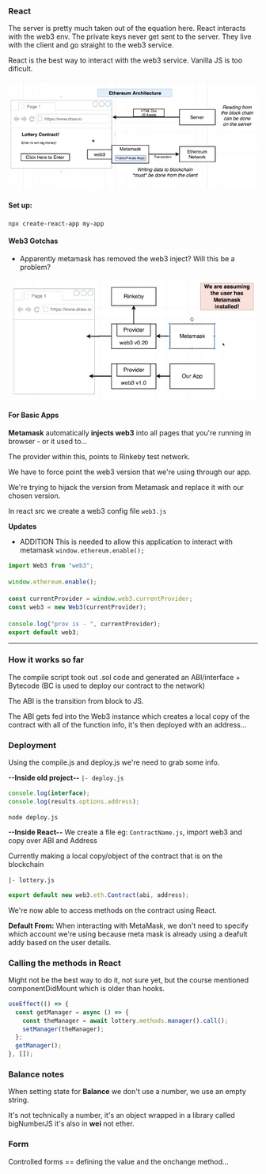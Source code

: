 ### React

The server is pretty much taken out of the equation here. React interacts with the web3 env. The private keys never get sent to the server. They live with the client and go straight to the web3 service.

React is the best way to interact with the web3 service. Vanilla JS is too dificult.

![something](../images/react-web3.png)

#### Set up:

`npx create-react-app my-app`

#### Web3 Gotchas

- Apparently metamask has removed the web3 inject? Will this be a problem?

![something](../images/web3-setup.png)

#### For Basic Apps

**Metamask** automatically **injects web3** into all pages that you're running in browser - or it used to...

The provider within this, points to Rinkeby test network.

We have to force point the web3 version that we're using through our app.

We're trying to hijack the version from Metamask and replace it with our chosen version.

In react src we create a web3 config file `web3.js`

**Updates**

- ADDITION This is needed to allow this application to interact with metamask `window.ethereum.enable();`

```js
import Web3 from "web3";

window.ethereum.enable();

const currentProvider = window.web3.currentProvider;
const web3 = new Web3(currentProvider);

console.log("prov is - ", currentProvider);
export default web3;
```

---

### How it works so far

The compile script took out .sol code and generated an ABI/interface + Bytecode (BC is used to deploy our contract to the network)

The ABI is the transition from block to JS.

The ABI gets fed into the Web3 instance which creates a local copy of the contract with all of the function info, it's then deployed with an address...

### Deployment

Using the compile.js and deploy.js we're need to grab some info.

**--Inside old project--**
`|- deploy.js`

```js
console.log(interface);
console.log(results.options.address);
```

`node deploy.js`

**--Inside React--**
We create a file eg: `ContractName.js`, import web3 and copy over ABI and Address

Currently making a local copy/object of the contract that is on the blockchain

`|- lottery.js`

```js
export default new web3.eth.Contract(abi, address);
```

We're now able to access methods on the contract using React.

**Default From:**
When interacting with MetaMask, we don't need to specify which account we're using because meta mask is already using a deafult addy based on the user details.

### Calling the methods in React

Might not be the best way to do it, not sure yet, but the course mentioned componentDidMount which is older than hooks.

```js
useEffect(() => {
  const getManager = async () => {
    const theManager = await lottery.methods.manager().call();
    setManager(theManager);
  };
  getManager();
}, []);
```

### Balance notes

When setting state for **Balance** we don't use a number, we use an empty string.

It's not technically a number, it's an object wrapped in a library called bigNumberJS it's also in **wei** not ether.

### Form

Controlled forms == defining the value and the onchange method...

